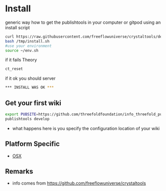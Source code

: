 # Install

generic way how to get the publishtools in your computer or gitpod using an install script

```bash
curl https://raw.githubusercontent.com/freeflowuniverse/crystaltools/development/install.sh > /tmp/install.sh
bash /tmp/install.sh
#use your environment
source ~/env.sh
```

if it fails Theory
```bash
ct_reset
```

if it ok you should server
```bash
*** INSTALL WAS OK ***
```


## Get your first wiki

```bash
export PUBSITE=https://github.com/threefoldfoundation/info_threefold_pub/tree/development/wiki_config
publishtools develop
```

- what happens here is you specify the configuration location of your wiki

## Platform Specific

<!-- - [GITPOD for a website](install_gitpod_website)
- [GITPOD for a wiki](install_gitpod_wiki) -->
- [OSX](install_osx)

## Remarks

- info comes from https://github.com/freeflowuniverse/crystaltools 